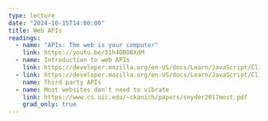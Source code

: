 ```yaml
---
type: lecture
date: "2024-10-15T14:00:00"
title: Web APIs
readings:
  - name: "APIs: The web is your computer"
    link: https://youtu.be/31h4OBOBXdM
  - name: Introduction to web APIs
    link: https://developer.mozilla.org/en-US/docs/Learn/JavaScript/Client-side_web_APIs/Introduction
  - link: https://developer.mozilla.org/en-US/docs/Learn/JavaScript/Client-side_web_APIs/Third_party_APIs
    name: Third party APIs
  - name: Most websites don't need to vibrate
    link: https://www.cs.uic.edu/~ckanich/papers/snyder2017most.pdf
    grad_only: true
---
```

